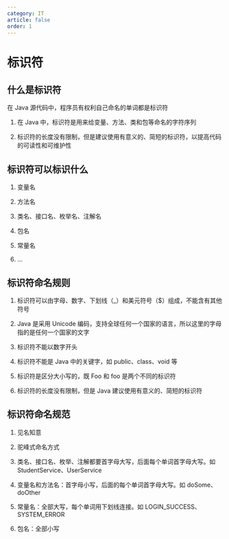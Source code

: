 ```yaml
---
category: IT
article: false
order: 1
---
```


# 标识符

## 什么是标识符

在 Java 源代码中，程序员有权利自己命名的单词都是标识符

1. 在 Java 中，标识符是用来给变量、方法、类和包等命名的字符序列

2. 标识符的长度没有限制，但是建议使用有意义的、简短的标识符，以提高代码的可读性和可维护性

## 标识符可以标识什么

1. 变量名

2. 方法名

3. 类名、接口名、枚举名、注解名

4. 包名

5. 常量名

6. ...

## 标识符命名规则

1. 标识符可以由字母、数字、下划线（_）和美元符号（$）组成，不能含有其他符号

2. Java 是采用 Unicode 编码，支持全球任何一个国家的语言，所以这里的字母指的是任何一个国家的文字

3. 标识符不能以数字开头

4. 标识符不能是 Java 中的关键字，如 public、class、void 等

5. 标识符是区分大小写的，既 Foo 和 foo 是两个不同的标识符

6. 标识符的长度没有限制，但是 Java 建议使用有意义的、简短的标识符

## 标识符命名规范

1. 见名知意

2. 驼峰式命名方式

3. 类名、接口名、枚举、注解都要首字母大写，后面每个单词首字母大写。如 StudentService、UserService

4. 变量名和方法名：首字母小写，后面的每个单词首字母大写。如 doSome、doOther

5. 常量名：全部大写，每个单词用下划线连接。如 LOGIN_SUCCESS、SYSTEM_ERROR

6. 包名：全部小写